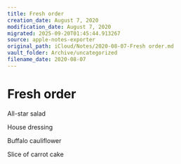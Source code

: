 ```yaml
---
title: Fresh order
creation_date: August 7, 2020
modification_date: August 7, 2020
migrated: 2025-09-20T01:45:44.913267
source: apple-notes-exporter
original_path: iCloud/Notes/2020-08-07-Fresh order.md
vault_folder: Archive/uncategorized
filename_date: 2020-08-07
---
```



# Fresh order

All-star salad

House dressing

Buffalo cauliflower

Slice of carrot cake

